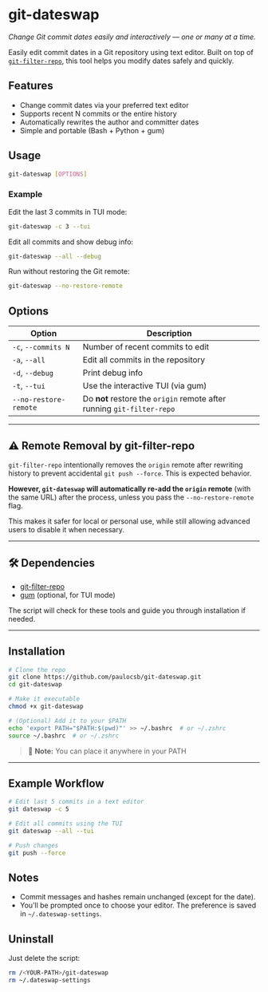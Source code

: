 # git-dateswap

_Change Git commit dates easily and interactively — one or many at a time._

Easily edit commit dates in a Git repository using text editor. Built on top of [`git-filter-repo`](https://github.com/newren/git-filter-repo), this tool helps you modify dates safely and quickly.

## Features

- Change commit dates via your preferred text editor
- Supports recent N commits or the entire history
- Automatically rewrites the author and committer dates
- Simple and portable (Bash + Python + gum)

## Usage

```bash
git-dateswap [OPTIONS]
```

### Example

Edit the last 3 commits in TUI mode:
```bash
git-dateswap -c 3 --tui
```

Edit all commits and show debug info:
```bash
git-dateswap --all --debug
```

Run without restoring the Git remote:
```bash
git-dateswap --no-restore-remote
```

## Options

| Option                | Description                                                            |
| --------------------- | ---------------------------------------------------------------------- |
| `-c`, `--commits N`   | Number of recent commits to edit                                       |
| `-a`, `--all`         | Edit all commits in the repository                                     |
| `-d`, `--debug`       | Print debug info                                                       |
| `-t`, `--tui`         | Use the interactive TUI (via gum)                                      |
| `--no-restore-remote` | Do **not** restore the `origin` remote after running `git-filter-repo` |

---

## ⚠️ Remote Removal by git-filter-repo

`git-filter-repo` intentionally removes the `origin` remote after rewriting history to prevent accidental `git push --force`. This is expected behavior.

**However, `git-dateswap` will automatically re-add the `origin` remote** (with the same URL) after the process, unless you pass the `--no-restore-remote` flag.

This makes it safer for local or personal use, while still allowing advanced users to disable it when necessary.

---

## 🛠 Dependencies

- [git-filter-repo](https://github.com/newren/git-filter-repo)
- [gum](https://github.com/charmbracelet/gum) (optional, for TUI mode)

The script will check for these tools and guide you through installation if needed.

---

## Installation

```bash
# Clone the repo
git clone https://github.com/paulocsb/git-dateswap.git
cd git-dateswap

# Make it executable
chmod +x git-dateswap

# (Optional) Add it to your $PATH
echo 'export PATH="$PATH:$(pwd)"' >> ~/.bashrc  # or ~/.zshrc
source ~/.bashrc  # or ~/.zshrc
```
> 📌 **Note:** You can place it anywhere in your PATH

---

## Example Workflow

```bash
# Edit last 5 commits in a text editor
git dateswap -c 5

# Edit all commits using the TUI
git dateswap --all --tui

# Push changes
git push --force
```

## Notes
- Commit messages and hashes remain unchanged (except for the date).
- You’ll be prompted once to choose your editor. The preference is saved in `~/.dateswap-settings`.

## Uninstall

Just delete the script:

```bash
rm /<YOUR-PATH>/git-dateswap
rm ~/.dateswap-settings
```
